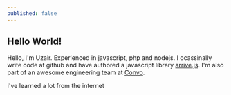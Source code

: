```yaml
---
published: false
---
```





## Hello World!

Hello, I'm Uzair. Experienced in javascript, php and nodejs. I ocassinally write code at github and have authored a javascript library [arrive.js](https://github.com/uzairfarooq/arrive). I'm also part of an awesome engineering team at [Convo](https://www.convo.com).

I've learned a lot from the internet
